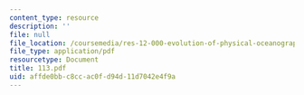 ```yaml
---
content_type: resource
description: ''
file: null
file_location: /coursemedia/res-12-000-evolution-of-physical-oceanography-spring-2007/affde0bbc8ccac0fd94d11d7042e4f9a_113.pdf
file_type: application/pdf
resourcetype: Document
title: 113.pdf
uid: affde0bb-c8cc-ac0f-d94d-11d7042e4f9a
---
```

